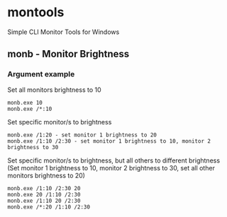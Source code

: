 # montools
Simple CLI Monitor Tools for Windows

## monb - Monitor Brightness
### Argument example

Set all monitors brightness to 10
```
monb.exe 10
monb.exe /*:10
```

Set specific monitor/s to brightness
```
monb.exe /1:20 - set monitor 1 brightness to 20
monb.exe /1:10 /2:30 - set monitor 1 brightness to 10, monitor 2 brightness to 30
```

Set specific monitor/s to brightness, but all others to different brightness
(Set monitor 1 brightness to 10, monitor 2 brightness to 30, set all other monitors brightness to 20)
```
monb.exe /1:10 /2:30 20
monb.exe 20 /1:10 /2:30
monb.exe /1:10 20 /2:30
monb.exe /*:20 /1:10 /2:30
```
